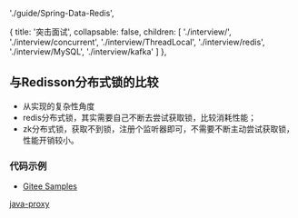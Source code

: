 './guide/Spring-Data-Redis',


{
    title: '突击面试',
    collapsable: false,
    children: [
        './interview/',
        './interview/concurrent',
        './interview/ThreadLocal',
        './interview/redis',
        './interview/MySQL',
        './interview/kafka'
    ]
},


## 与Redisson分布式锁的比较

- 从实现的复杂性角度
- redis分布式锁，其实需要自己不断去尝试获取锁，比较消耗性能；
- zk分布式锁，获取不到锁，注册个监听器即可，不需要不断主动尝试获取锁，性能开销较小。


### 代码示例

- [Gitee Samples](https://gitee.com/zhangquansheng/magic/tree/feign/)

[java-proxy](https://github.com/Snailclimb/JavaGuide/blob/master/docs/java/basic/java-proxy.md)